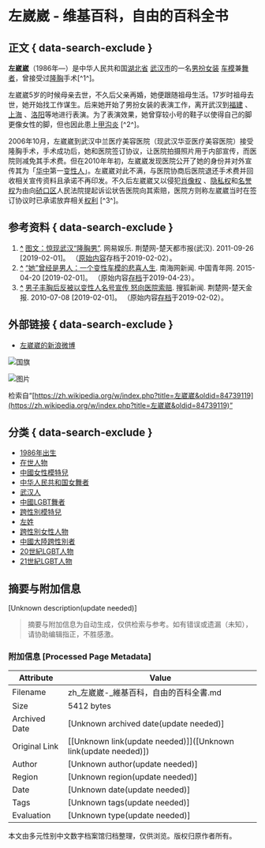 # 左崴崴 - 维基百科，自由的百科全书

## 正文 { data-search-exclude }


**左崴崴**（1986年—）是中华人民共和国[湖北省](https://zh.wikipedia.org/wiki/%E6%B9%96%E5%8C%97%E7%9C%81) [武汉市](https://zh.wikipedia.org/wiki/%E6%AD%A6%E6%B1%89%E5%B8%82)的一名[男扮女装](https://zh.wikipedia.org/wiki/%E7%94%B7%E6%89%AE%E5%A5%B3%E8%A3%9D) [车模](https://zh.wikipedia.org/wiki/%E8%BD%A6%E6%A8%A1)兼[舞者](https://zh.wikipedia.org/wiki/%E8%88%9E%E8%80%85)，曾接受过[隆胸](https://zh.wikipedia.org/wiki/%E9%9A%86%E8%83%B8)手术[^1^]。

左崴崴5岁的时候母亲去世，不久后父亲再婚，她便跟随祖母生活。17岁时祖母去世，她开始找工作谋生。后来她开始了男扮女装的表演工作，离开武汉到[福建](https://zh.wikipedia.org/wiki/%E7%A6%8F%E5%BB%BA) 、[上海](https://zh.wikipedia.org/wiki/%E4%B8%8A%E6%B5%B7) 、[洛阳](https://zh.wikipedia.org/wiki/%E6%9D%8E%E9%98%B3)等地进行表演。为了表演效果，她曾穿较小号的鞋子以使得自己的脚更像女性的脚，但也因此患上[甲沟炎](https://zh.wikipedia.org/wiki/%E7%94%B2%E6%BA%9D%E7%82%8E) [^2^]。

2006年10月，左崴崴到武汉中兰医疗美容医院（现武汉华亚医疗美容医院）接受隆胸手术，手术成功后，她和医院签订协议，让医院拍摄照片用于内部宣传，而医院则减免其手术费。但在2010年年初，左崴崴发现医院公开了她的身份并对外宣传其为「[华中](https://zh.wikipedia.org/wiki/%E5%8D%8E%E4%B8%AD)第一[变性人](https://zh.wikipedia.org/wiki/%E5%8F%98%E6%80%A7%E4%BA%BA)」。左崴崴对此不满，与医院协商后医院退还手术费并回收相关宣传资料且承诺不再印发。不久后左崴崴又以侵犯[肖像权](https://zh.wikipedia.org/wiki/%E8%82%96%E5%83%8F%E6%9D%83) 、[隐私权](https://zh.wikipedia.org/wiki/%E9%9A%90%E7%A7%98%E6%9D%83)和[名誉权](https://zh.wikipedia.org/wiki/%E5%90%8D%E8%AA%89%E6%9D%83)为由向[硚口区](https://zh.wikipedia.org/wiki/%E7%A1%9A%E5%8F%A3%E5%8C%BA)人民法院提起诉讼状告医院向其索赔，医院方则称左崴崴当时在签订协议时已承诺放弃相关[权利](https://zh.wikipedia.org/wiki/%E6%9D%83%E5%88%A9) [^3^]。

## 参考资料 { data-search-exclude }

1.  **[^](https://web.archive.org/web/20190202043719/http://ent.163.com/11/0926/05/7ERTJBQF00032DGD.html)** [图文：惊现武汉“隆胸男”](https://web.archive.org/web/20190202043719/http://ent.163.com/11/0926/05/7ERTJBQF00032DGD.html). 网易娱乐. 荆楚网-楚天都市报(武汉). 2011-09-26 [2019-02-01]。 （[原始内容](http://ent.163.com/11/0926/05/7ERTJBQF00032DGD.html)存档于2019-02-02）。
2.  **[^](http://www.hinews.cn/news/system/2015/04/20/017496966.shtml)** [“她”曾经是男人：一个变性车模的悲喜人生](http://www.hinews.cn/news/system/2015/04/20/017496966.shtml). 南海网新闻. 中国青年网. 2015-04-20 [2019-02-01]。 （原始内容[存档](https://web.archive.org/web/20190423034413/http://www.hinews.cn/news/system/2015/04/20/017496966.shtml)于2019-04-23）。
3.  **[^](http://news.sohu.com/20100708/n273357920.shtml)** [男子丰胸后反被以变性人名号宣传 怒向医院索赔](http://news.sohu.com/20100708/n273357920.shtml). 搜狐新闻. 荆楚网-楚天金报. 2010-07-08 [2019-02-01]。 （原始内容[存档](https://web.archive.org/web/20190202042216/http://news.sohu.com/20100708/n273357920.shtml)于2019-02-02）。

## 外部链接 { data-search-exclude }

-   [左崴崴的新浪微博](https://weibo.com/shemale)

![国旗](https://upload.wikimedia.org/wikipedia/commons/thumb/f/fa/Flag_of_the_People%27s_Republic_of_China.svg/22px-Flag_of_the_People%27s_Republic_of_China.svg.png) 

![图片](https://login.wikimedia.org/wiki/Special:CentralAutoLogin/start?useformat=desktop&type=1x1&usesul3=0)

检索自“[https://zh.wikipedia.org/w/index.php?title=左崴崴&oldid=84739119](https://zh.wikipedia.org/w/index.php?title=左崴崴&oldid=84739119)”

## 分类 { data-search-exclude }

-   [1986年出生](https://zh.wikipedia.org/wiki/Category:1986%E5%B9%B4%E5%87%BA%E7%94%9F)
-   [在世人物](https://zh.wikipedia.org/wiki/Category:%E5%9C%A8%E4%B8%96%E4%BA%BA%E7%89%A9)
-   [中國女性模特兒](https://zh.wikipedia.org/wiki/Category:%E4%B8%AD%E5%9C%8B%E5%A5%B3%E6%80%A7%E6%A8%A1%E7%89%B9%E5%85%92)
-   [中华人民共和国女舞者](https://zh.wikipedia.org/wiki/Category:%E4%B8%AD%E5%8D%8E%E4%BA%BA%E6%B0%91%E5%85%B1%E5%92%8C%E5%9B%BD%E5%A5%B3%E8%88%9E%E8%80%85)
-   [武汉人](https://zh.wikipedia.org/wiki/Category:%E6%AD%A6%E6%B1%89%E4%BA%BA)
-   [中國LGBT舞者](https://zh.wikipedia.org/wiki/Category:%E4%B8%AD%E5%9C%8BLGBT%E8%88%9E%E8%80%85)
-   [跨性別模特兒](https://zh.wikipedia.org/wiki/Category:%E8%B7%A8%E6%80%A7%E5%88%A5%E6%A8%A1%E7%89%B9%E5%85%92)
-   [左姓](https://zh.wikipedia.org/wiki/Category:%E5%B7%A6%E5%A7%93)
-   [跨性別女性人物](https://zh.wikipedia.org/wiki/Category:%E8%B7%A8%E6%80%A7%E5%88%A5%E5%A5%B3%E6%80%A7%E4%BA%BA%E7%89%A9)
-   [中國大陸跨性別者](https://zh.wikipedia.org/wiki/Category:%E4%B8%AD%E5%9C%8B%E5%A4%A7%E9%99%B8%E8%B7%A8%E6%80%A7%E5%88%A5%E8%80%85)
-   [20世紀LGBT人物](https://zh.wikipedia.org/wiki/Category:20%E4%B8%96%E7%B4%80LGBT%E4%BA%BA%E7%89%A9)
-   [21世紀LGBT人物](https://zh.wikipedia.org/wiki/Category:21%E4%B8%96%E7%B4%80LGBT%E4%BA%BA%E7%89%A9)
<!-- tcd_original_link https://zh.wikipedia.org/wiki/%E5%B7%A6%E5%B4%B4%E5%B4%B4 -->


## 摘要与附加信息

<!-- tcd_abstract -->
[Unknown description(update needed)]
<!-- tcd_abstract_end -->

> 摘要与附加信息为自动生成，仅供检索与参考。如有错误或遗漏（未知），请协助编辑指正，不胜感激。

### 附加信息 [Processed Page Metadata]

| Attribute       | Value                                  |
|-----------------|----------------------------------------|
| Filename        | zh_左崴崴-_維基百科，自由的百科全書.md                             |
| Size            | 5412 bytes                           |
| Archived Date   | [Unknown archived date(update needed)]                             |
| Original Link   | [[Unknown link(update needed)]]([Unknown link(update needed)])                       |
| Author          | [Unknown author(update needed)]                               |
| Region          | [Unknown region(update needed)]                               |
| Date            | [Unknown date(update needed)]                                 |
| Tags            | [Unknown tags(update needed)]                                 |
| Evaluation            | [Unknown type(update needed)]                                 |
<!-- tcd_table_end -->

本文由多元性别中文数字档案馆归档整理，仅供浏览。版权归原作者所有。
